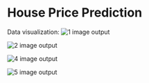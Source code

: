 # House Price Prediction
Data visualization:
![1 image output](https://github.com/phanikumaralakam/phani.devtern/assets/154543563/61e1d147-e939-48cf-afdd-cf3d9250b324)

![2 image output](https://github.com/phanikumaralakam/phani.devtern/assets/154543563/90120f5a-c9cd-4fa9-8589-678953958499)

![4 image output](https://github.com/phanikumaralakam/phani.devtern/assets/154543563/7656181a-3c65-4107-bdb8-01f6eaf78826)

![5 image output](https://github.com/phanikumaralakam/phani.devtern/assets/154543563/07793431-de57-45bb-8e03-119c8462f110)
